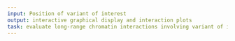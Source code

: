 ```yaml
---
input: Position of variant of interest
output: interactive graphical display and interaction plots
task: evaluate long-range chromatin interactions involving variant of interest
---
```

